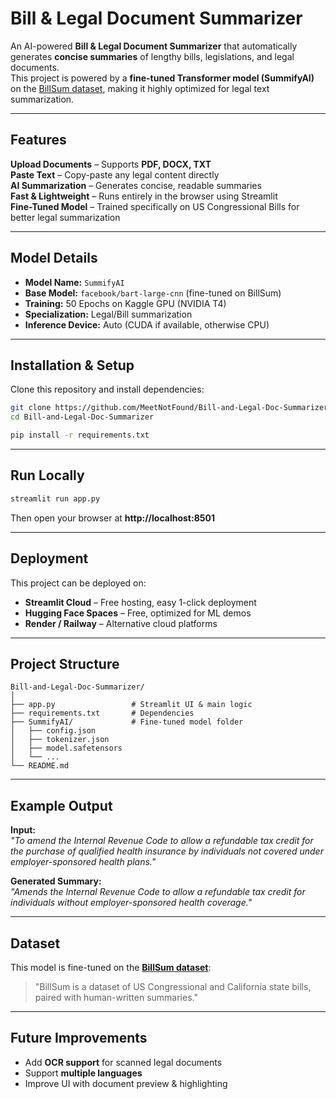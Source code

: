 # Bill & Legal Document Summarizer

An AI-powered **Bill & Legal Document Summarizer** that automatically generates **concise summaries** of lengthy bills, legislations, and legal documents.  
This project is powered by a **fine-tuned Transformer model (SummifyAI)** on the [BillSum dataset](https://huggingface.co/datasets/billsum), making it highly optimized for legal text summarization.

---

## Features

**Upload Documents** – Supports **PDF, DOCX, TXT**  
**Paste Text** – Copy-paste any legal content directly  
**AI Summarization** – Generates concise, readable summaries  
**Fast & Lightweight** – Runs entirely in the browser using Streamlit  
**Fine-Tuned Model** – Trained specifically on US Congressional Bills for better legal summarization  

---

## Model Details

- **Model Name:** `SummifyAI`  
- **Base Model:** `facebook/bart-large-cnn` (fine-tuned on BillSum)  
- **Training:** 50 Epochs on Kaggle GPU (NVIDIA T4)  
- **Specialization:** Legal/Bill summarization  
- **Inference Device:** Auto (CUDA if available, otherwise CPU)

---

## Installation & Setup

Clone this repository and install dependencies:

```bash
git clone https://github.com/MeetNotFound/Bill-and-Legal-Doc-Summarizer
cd Bill-and-Legal-Doc-Summarizer

pip install -r requirements.txt
```

---

## Run Locally

```bash
streamlit run app.py
```

Then open your browser at **http://localhost:8501**

---

## Deployment

This project can be deployed on:

- **Streamlit Cloud** – Free hosting, easy 1-click deployment
- **Hugging Face Spaces** – Free, optimized for ML demos
- **Render / Railway** – Alternative cloud platforms

---

## Project Structure

```
Bill-and-Legal-Doc-Summarizer/
│
├── app.py                 # Streamlit UI & main logic
├── requirements.txt       # Dependencies
├── SummifyAI/             # Fine-tuned model folder
│   ├── config.json
│   ├── tokenizer.json
│   ├── model.safetensors
│   └── ...
└── README.md
```

---

## Example Output

**Input:**  
*"To amend the Internal Revenue Code to allow a refundable tax credit for the purchase of qualified health insurance by individuals not covered under employer-sponsored health plans."*

**Generated Summary:**  
*"Amends the Internal Revenue Code to allow a refundable tax credit for individuals without employer-sponsored health coverage."*

---

## Dataset

This model is fine-tuned on the **[BillSum dataset](https://huggingface.co/datasets/billsum)**:  
> "BillSum is a dataset of US Congressional and California state bills, paired with human-written summaries."

---


## Future Improvements

- Add **OCR support** for scanned legal documents  
- Support **multiple languages**  
- Improve UI with document preview & highlighting  
